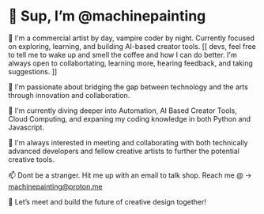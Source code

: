 # 👋 Sup, I’m @machinepainting

🎨 I'm a commercial artist by day, vampire coder by night. Currently focused on exploring, learning, and building AI-based creator tools.
[[ devs, feel free to tell me to wake up and smell the coffee and how I can do better. I'm always open to collabortating, learning more, hearing feedback, and taking suggestions. ]]

🧠 I'm passionate about bridging the gap between technology and the arts through innovation and collaboration.

🌱 I'm currently diving deeper into Automation, AI Based Creator Tools, Cloud Computing, and expaning my coding knowledge in both Python and Javascript.

🤝 I'm always interested in meeting and collaborating with both technically advanced developers and fellow creative artists to further the potential creative tools.

📫 Dont be a stranger. Hit me up with an email to talk shop. Reach me @ → machinepainting@proton.me

🚀 Let’s meet and build the future of creative design together!


<!---
machinepainting/machinepainting is a ✨ special ✨ repository because its `README.md` (this file) appears on your GitHub profile.
You can click the Preview link to take a look at your changes.
--->
